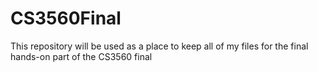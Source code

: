 # CS3560Final
This repository will be used as a place to keep all of my files
for the final hands-on part of the CS3560 final